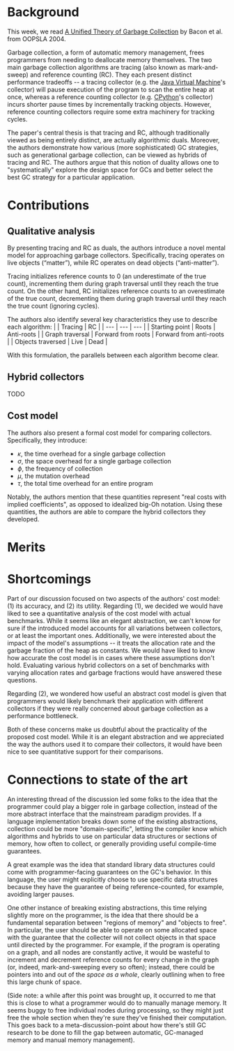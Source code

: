 # Background
This week, we read [A Unified Theory of Garbage Collection](https://dl.acm.org/doi/10.1145/1028976.1028982) by Bacon et al. from OOPSLA 2004.  

Garbage collection, a form of automatic memory management, frees programmers from needing to deallocate memory themselves. 
The two main garbage collection algorithms are tracing (also known as mark-and-sweep) and reference counting (RC). They each present distinct performance tradeoffs -- a tracing collector (e.g. the [Java Virtual Machine](https://stackoverflow.com/questions/65312024/why-are-jvm-garbage-collectors-trace-based)'s collector) will pause execution of the program to scan the entire heap at once, whereas a reference counting collector (e.g. [CPython](https://github.com/python/cpython/blob/main/InternalDocs/garbage_collector.md)'s collector) incurs shorter pause times by incrementally tracking objects. However, reference counting collectors require some extra machinery for tracking cycles. 

The paper's central thesis is that tracing and RC, although traditionally viewed as being entirely distinct, are actually algorithmic duals. Moreover, the authors demonstrate how various (more sophisticated) GC strategies, such as generational garbage collection, can be viewed as hybrids of tracing and RC. The authors argue that this notion of duality allows one to "systematically" explore the 
design space for GCs and better select the best GC strategy for a particular application. 

# Contributions

## Qualitative analysis
By presenting tracing and RC as duals, the authors introduce a novel mental model for approaching garbage collectors. 
Specifically, tracing operates on live objects (“matter”), while RC operates on dead objects (“anti-matter”). 

Tracing initializes reference counts to 0 (an underestimate of the true count), incrementing them during graph traversal until they reach the true count. On the other hand, RC initializes reference counts to an overestimate of the true count, decrementing them during graph traversal until they reach the true count (ignoring cycles). 

The authors also identify several key characteristics they use to describe each algorithm:
| | Tracing | RC |
| --- | --- | --- |
| Starting point | Roots | Anti-roots |
| Graph traversal | Forward from roots | Forward from anti-roots | 
| Objects traversed | Live | Dead |

With this formulation, the parallels between each algorithm become clear.

## Hybrid collectors
TODO

## Cost model
The authors also present a formal cost model for comparing collectors. Specifically, they introduce:
- $\kappa$, the time overhead for a single garbage collection
- $\sigma$, the space overhead for a single garbage collection
- $\phi$, the frequency of collection
- $\mu$, the mutation overhead
- $\tau$, the total time overhead for an entire program

Notably, the authors mention that these quantities represent "real costs with implied coefficients", as opposed to 
idealized big-Oh notation. Using these quantities, the authors are able to compare the hybrid collectors they developed.

# Merits

# Shortcomings
Part of our discussion focused on two aspects of the authors' cost model: (1) its accuracy, and (2) its utility. Regarding (1), we decided we would have liked to see a quantitative analysis of the cost model with actual benchmarks. While it seems like an elegant abstraction, we can't know for sure if the introduced model accounts for all variations between collectors, or at least the important ones. Additionally, we were interested about the impact of the model's assumptions -- it treats the allocation rate and the garbage fraction of the heap as constants. We would have liked to know how accurate the cost model is in cases where these assumptions don't hold. Evaluating various hybrid collectors on a set of benchmarks with varying allocation rates and garbage fractions would have answered these questions.

Regarding (2), we wondered how useful an abstract cost model is given that programmers would likely benchmark their application with different collectors if they were really concerned about garbage collection as a performance bottleneck.

Both of these concerns make us doubtful about the practicality of the proposed cost model. While it is an elegant abstraction and we appreciated the way the authors used it to compare their collectors, it would have been nice to see quantitative support for their comparisons.

# Connections to state of the art
An interesting thread of the discussion led some folks to the idea that the programmer
could play a bigger role in garbage collection, instead of the more abstract interface
that the mainstream paradigm provides. If a language implementation breaks
down some of the existing abstractions, collection could be more "domain-specific",
letting the compiler know which algorithms and hybrids to use on particular data structures
or sections of memory, how often to collect, or generally providing useful compile-time
guarantees.

A great example was the idea that standard library data structures could come
with programmer-facing guarantees on the GC's behavior. In this language, the user
might explicitly choose to use specific data structures because they have the 
guarantee of being reference-counted, for example, avoiding larger pauses. 

One other instance of breaking existing abstractions, this time relying slightly more on 
the programmer, is the idea that there should be a fundamental separation between 
"regions of memory" and "objects to free". In particular, the user should be able to 
operate on some allocated space with the guarantee that the collecter will not 
collect objects in that space until directed by the programmer. For example,
if the program is operating on a graph, and all nodes are constantly active,
it would be wasteful to increment and decrement reference counts for every
change in the graph (or, indeed, mark-and-sweeping every so often); instead, 
there could be pointers into and out of the _space as a whole_, clearly outlining
when to free this large chunk of space. 

(Side note: a while after this point was brought up, it occurred to me that this 
is close to what a programmer would do to manually manage memory. It seems buggy
to free individual nodes during processing, so they might just free the whole
section when they're sure they've finished their computation. This goes back to
a meta-discussion-point about how there's still GC research to be done to fill the gap
between automatic, GC-managed memory and manual memory management).